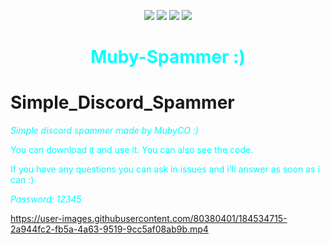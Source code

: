 <style>
p{
  color: aqua;
}
</style>

<p align="center">
  <img src="https://img.shields.io/github/languages/top/MubyCO/Muby-Spammer?style=flat-square">
  <img src="https://img.shields.io/github/last-commit/MubyCO/Muby-Spammer?style=flat-square">
  <img src="https://img.shields.io/github/stars/MubyCO/Muby-Spammer?color=%02B039&label=Stars&style=flat-square">
  <img src="https://img.shields.io/github/forks/MubyCO/Muby-Spammer?color=%02B039&label=Forks&style=flat-square">
</p>

# <p align="center">Muby-Spammer :)</p>

# Simple_Discord_Spammer

*Simple discord spammer made by MubyCO :)*

You can download it and use it.
You can also see the code.

If you have any questions you can ask in issues and i'll answer as soon as i can :)

_*Password: 12345*_

https://user-images.githubusercontent.com/80380401/184534715-2a944fc2-fb5a-4a63-9519-9cc5af08ab9b.mp4

